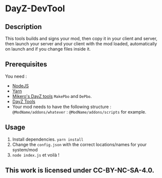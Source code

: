 # DayZ-DevTool

## Description

This tools builds and signs your mod, then copy it in your client and server, then launch your server and your client with the mod loaded, automatically on launch and if you change files inside it.

## Prerequisites

You need :
* [NodeJS](https://nodejs.org/en/)
* [Yarn](https://yarnpkg.com/)
* [Mikero's DayZ tools](https://mikero.bytex.digital/Downloads) `MakePbo` and `DePbo`.
* [DayZ Tools](https://store.steampowered.com/app/830640/DayZ_Tools/)
*  Your mod needs to have the following structure : `@ModName/addons/whatever` : `@ModName/addons/scripts` for example.

## Usage

1. Install dependencies. `yarn install`
2. Change the `config.json` with the correct locations/names for your system/mod
3. `node index.js` et voilà !

## This work is licensed under CC-BY-NC-SA-4.0.